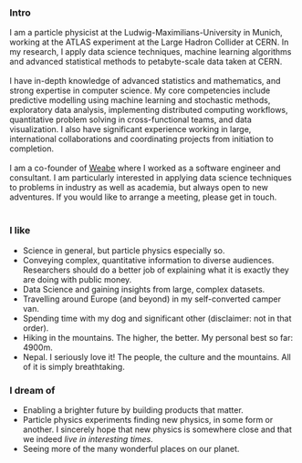 
### Intro

I am a particle physicist at the Ludwig-Maximilians-University in Munich, working at the ATLAS experiment at the Large Hadron Collider at CERN. In my research, I apply data science techniques, machine learning algorithms and advanced statistical methods to petabyte-scale data taken at CERN. 
<br><br>
I have in-depth knowledge of advanced statistics and mathematics, and strong expertise in computer science. My core competencies include predictive modelling using machine learning and stochastic methods, exploratory data analysis, implementing distributed computing workflows, quantitative problem solving in cross-functional teams, and data visualization. I also have significant experience working in large, international collaborations and coordinating projects from initiation to completion. 
<br><br>
I am a co-founder of [Weabe](https://weabe.lu) where I worked as a software engineer and consultant. I am particularly interested in applying data science techniques to problems in industry as well as academia, but always open to new adventures. If you would like to arrange a meeting, please get in touch.
<br><br>
### I like
- Science in general, but particle physics especially so.
- Conveying complex, quantitative information to diverse audiences. Researchers should do a better job of explaining what it is exactly they are doing with public money.
- Data Science and gaining insights from large, complex datasets.
- Travelling around Europe (and beyond) in my self-converted camper van.
- Spending time with my dog and significant other (disclaimer: not in that order).
- Hiking in the mountains. The higher, the better. My personal best so far: 4900m.
- Nepal. I seriously love it! The people, the culture and the mountains. All of it is simply breathtaking.

### I dream of

- Enabling a brighter future by building products that matter.
- Particle physics experiments finding new physics, in some form or another. I sincerely hope that new physics is somewhere close and that we indeed *live in interesting times*.
- Seeing more of the many wonderful places on our planet.
